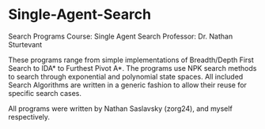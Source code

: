 # Single-Agent-Search

Search Programs 
Course: Single Agent Search 
Professor: Dr. Nathan Sturtevant

These programs range from simple implementations of Breadth/Depth First Search to IDA* to Furthest Pivot A*. The programs use NPK search methods to search through exponential and polynomial state spaces. All included Search Algorithms are written in a generic fashion to allow their reuse for specific search cases. 

All programs were written by Nathan Saslavsky (zorg24), and myself respectively.
